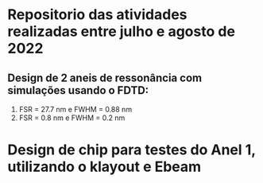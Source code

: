 # Repositorio das atividades realizadas entre julho e agosto de 2022
## Design de 2 aneis de ressonância com simulações usando o FDTD:
1) FSR = 27.7 nm e FWHM = 0.88 nm
2) FSR = 0.8 nm e FWHM = 0.2 nm

# Design de chip para testes do Anel 1, utilizando o klayout e Ebeam
